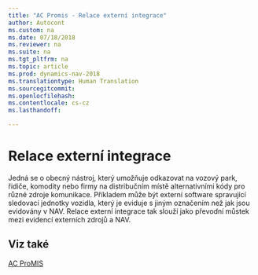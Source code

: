 ```yaml
---
title: "AC Promis - Relace externí integrace"
author: Autocont
ms.custom: na
ms.date: 07/18/2018
ms.reviewer: na
ms.suite: na
ms.tgt_pltfrm: na
ms.topic: article
ms.prod: dynamics-nav-2018
ms.translationtype: Human Translation
ms.sourcegitcommit: 
ms.openlocfilehash: 
ms.contentlocale: cs-cz
ms.lasthandoff: 

---
```


# <a name="ac-pm-external-integration"></a>Relace externí integrace

Jedná se o obecný nástroj, který umožňuje odkazovat na vozový park, řidiče, komodity nebo firmy na distribučním místě alternativními kódy pro různé zdroje komunikace. Příkladem může být externí software spravující sledovací jednotky vozidla, který je eviduje s jiným označením než jak jsou evidovány v NAV. Relace externí integrace tak slouží jako převodní můstek mezi evidencí externích zdrojů a NAV.

## <a name="see-also"></a>Viz také  
[AC ProMIS](ac-pm-promis.md)